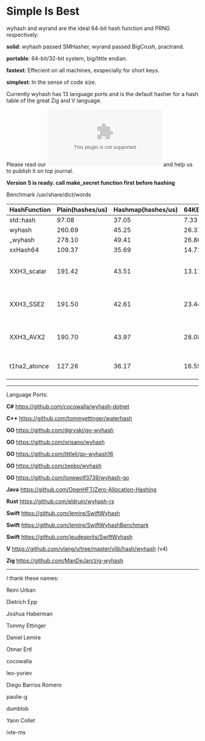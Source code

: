 Simple Is Best
====

wyhash and wyrand are the ideal 64-bit hash function and PRNG respectively: 

**solid**:  wyhash passed SMHasher, wyrand passed BigCrush, practrand.

**portable**: 64-bit/32-bit system, big/little endian.
  
**fastest**:  Effecient on all machines, exspecially for short keys.
  
**simplest**: In the sense of code size.

Currently wyhash has 13 language ports and is the default hasher for a hash table of the great Zig and V language.

Please read our ![manuscript](manuscript.docx) and help us to publish it on top journal.

**Version 5 is ready. call make_secret function first before hashing**

Benchmark /usr/share/dict/words

|HashFunction|Plain(hashes/us)|Hashmap(hashes/us)|64KB(GB/s)|16MB(GB/s)|Limitations|
|----|----|----|----|----|----|
|std::hash|97.08|37.05|7.33|7.37|fail many tests|
|wyhash|260.69|45.25|26.37|21.86||
|_wyhash|278.10|49.41|26.86|22.33|fail many tests|
|xxHash64|109.37|35.69|14.71|14.59||
|XXH3_scalar|191.42|43.51|13.11|13.11|Moment Chi2 14974, BIC,unaligned memory access|
|XXH3_SSE2|191.50|42.61|23.44|22.07|Moment Chi2 14974, BIC,SSE2,unaligned memory access|
|XXH3_AVX2|190.70|43.97|28.08|25.20|Moment Chi2 14974, BIC,AVX2,unaligned memory access|
|t1ha2_atonce|127.26|36.17|16.59|16.29|unaligned memory access(default),one-shot read(default)|

----------------------------------------

Language Ports:

**C#**  https://github.com/cocowalla/wyhash-dotnet

**C++**  https://github.com/tommyettinger/waterhash

**GO**  https://github.com/dgryski/go-wyhash

**GO**  https://github.com/orisano/wyhash

**GO** https://github.com/littleli/go-wyhash16

**GO** https://github.com/zeebo/wyhash

**GO** https://github.com/lonewolf3739/wyhash-go

**Java** https://github.com/OpenHFT/Zero-Allocation-Hashing

**Rust**  https://github.com/eldruin/wyhash-rs

**Swift** https://github.com/lemire/SwiftWyhash

**Swift**  https://github.com/lemire/SwiftWyhashBenchmark

**Swift**  https://github.com/jeudesprits/SwiftWyhash

**V** https://github.com/vlang/v/tree/master/vlib/hash/wyhash (v4)

**Zig** https://github.com/ManDeJan/zig-wyhash

----------------------------------------

I thank these names:

Reini Urban

Dietrich Epp

Joshua Haberman

Tommy Ettinger

Daniel Lemire

Otmar Ertl

cocowalla

leo-yuriev

Diego Barrios Romero

paulie-g 

dumblob

Yann Collet

ivte-ms
